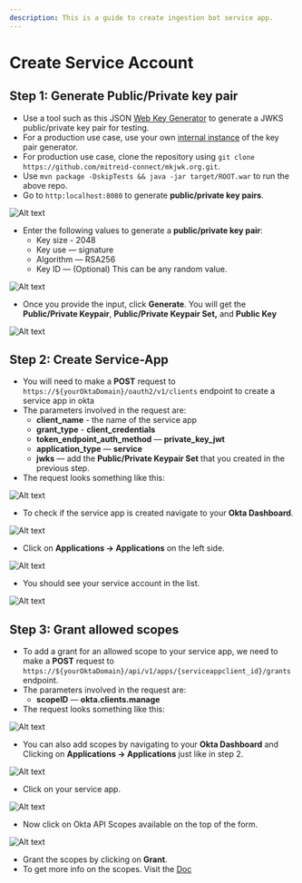 ```yaml
---
description: This is a guide to create ingestion bot service app.
---
```


# Create Service Account

## Step 1: Generate Public/Private key pair

* Use a tool such as this JSON [Web Key Generator](https://mkjwk.org) to generate a JWKS public/private key pair for testing.
* For a production use case, use your own [internal instance](https://github.com/mitreid-connect/mkjwk.org) of the key pair generator.
* For production use case, clone the repository using `git clone https://github.com/mitreid-connect/mkjwk.org.git`.
* Use `mvn package -DskipTests && java -jar target/ROOT.war` to run the above repo.
* Go to `http:localhost:8080` to generate **public/private key pairs**.

![Alt text](https://user-images.githubusercontent.com/83201188/126946539-cb31793d-7616-4343-821b-8e190d626b63.png)

* Enter the following values to generate a **public/private key pair**:
  * Key size - 2048
  * Key use — signature
  * Algorithm — RSA256
  * Key ID — (Optional) This can be any random value.

![Alt text](https://user-images.githubusercontent.com/83201188/126946546-1e86ae45-2774-4217-925e-f423053a7a1d.png)

* Once you provide the input, click **Generate**. You will get the **Public/Private Keypair**, **Public/Private Keypair Set,** and **Public Key**

![Alt text](https://user-images.githubusercontent.com/83201188/126946550-ec9fa2b3-0a47-4fe1-ac32-7e326b3f7d45.png)

## Step 2: Create Service-App

* You will need to make a **POST** request to `https://${yourOktaDomain}/oauth2/v1/clients` endpoint to create a service app in okta
* The parameters involved in the request are:
  * **client_name** - the name of the service app
  * **grant_type** - **client_credentials**
  * **token_endpoint_auth_method** — **private_key_jwt**
  * **application_type** — **service**
  * **jwks** — add the **Public/Private Keypair Set** that you created in the previous step.
* The request looks something like this:

![Alt text](https://user-images.githubusercontent.com/83201188/126946556-01bfab7b-1a3a-48da-8661-e01071af66db.png)

* To check if the service app is created navigate to your **Okta Dashboard**.

![Alt text](https://user-images.githubusercontent.com/83201188/126946567-23178d0d-baff-4a3b-8401-330353db1b88.png)

* Click on **Applications -> Applications** on the left side.

![Alt text](https://user-images.githubusercontent.com/83201188/126946558-89969475-c23b-4338-8681-6da66b2c2486.png)

* You should see your service account in the list.

![Alt text](https://user-images.githubusercontent.com/83201188/126948899-3fddfaa6-a881-446a-bf2d-9ccf417275e3.png)

## Step 3: Grant allowed scopes

* To add a grant for an allowed scope to your service app, we need to make a **POST** request to `https://${yourOktaDomain}/api/v1/apps/{serviceappclient_id}/grants` endpoint.
* The parameters involved in the request are:
  * **scopeID** — **okta.clients.manage**
* The request looks something like this:

![Alt text](https://user-images.githubusercontent.com/83201188/126947013-8ba3bf00-26ad-457f-bba4-dab2b022c073.png)

* You can also add scopes by navigating to your **Okta Dashboard** and Clicking on **Applications -> Applications** just like in step 2.

![Alt text](https://user-images.githubusercontent.com/83201188/126946558-89969475-c23b-4338-8681-6da66b2c2486.png)

* Click on your service app.

![Alt text](https://user-images.githubusercontent.com/83201188/126948899-3fddfaa6-a881-446a-bf2d-9ccf417275e3.png)

* Now click on Okta API Scopes available on the top of the form.

![Alt text](https://user-images.githubusercontent.com/83201188/126946565-323ec31e-ec66-48bb-b290-31ae51d0ae2f.png)

* Grant the scopes by clicking on **Grant**.
* To get more info on the scopes. Visit the [Doc](https://developer.okta.com/docs/guides/implement-oauth-for-okta/scopes/)
